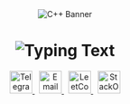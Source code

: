 <!-- Анимированный баннер с C++ кодом -->
<div align="center">
  <img src="https://raw.githubusercontent.com/DanilchenkoPaul/DanilchenkoPaul/main/assets/cpp-banner.gif" alt="C++ Banner">
</div>

<h1 align="center">
  <img src="https://readme-typing-svg.demolab.com?font=Fira+Code&weight=600&size=26&duration=2000&pause=500&color=5C9DF1&center=true&vCenter=true&width=500&lines=Danilchenko+Paul;Professional+C%2FC%2B%2B+Developer;System+Programming" alt="Typing Text" />
</h1>

<!-- Социальные сети с анимированными иконками -->
<div align="center">
  <a href="https://t.me/Paul_von_Daniels">
    <img src="https://github.com/DanilchenkoPaul/DanilchenkoPaul/blob/main/assets/telegram-icon.gif?raw=true" width="40" height="40" alt="Telegram">
  </a>
  &nbsp;
  <a href="mailto:www.facemash@gmail.com">
    <img src="https://github.com/DanilchenkoPaul/DanilchenkoPaul/blob/main/assets/email-icon.gif?raw=true" width="40" height="40" alt="Email">
  </a>
  &nbsp;
  <a href="https://leetcode.com/u/paulvondaniels/">
    <img src="https://github.com/DanilchenkoPaul/DanilchenkoPaul/blob/main/assets/leetcode-icon.gif?raw=true" width="40" height="40" alt="LeetCode">
  </a>
  &nbsp;
  <a href="https://ru.stackoverflow.com/users/713493/lorraineboza-wilelkwile">
    <img src="https://github.com/DanilchenkoPaul/DanilchenkoPaul/blob/main/assets/stackoverflow-icon.gif?raw=true" width="40" height="40" alt="StackOverflow">
  </a>
</div>
